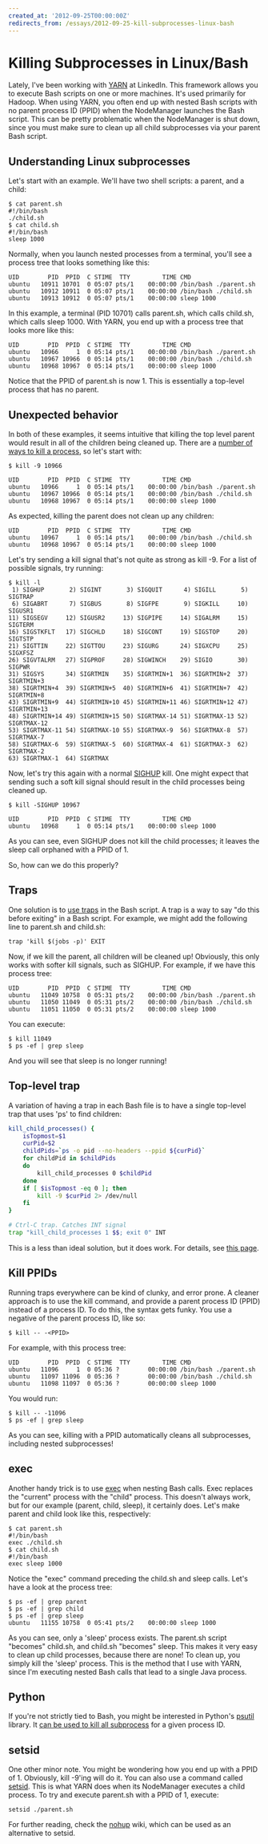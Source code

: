 ```yaml
---
created_at: '2012-09-25T00:00:00Z'
redirects_from: /essays/2012-09-25-kill-subprocesses-linux-bash
---
```


# Killing Subprocesses in Linux/Bash

Lately, I've been working with [YARN](http://hadoop.apache.org/docs/r0.23.0/hadoop-yarn/hadoop-yarn-site/YARN.html) at LinkedIn. This framework allows you to execute Bash scripts on one or more machines. It's used primarily for Hadoop. When using YARN, you often end up with nested Bash scripts with no parent process ID (PPID) when the NodeManager launches the Bash script. This can be pretty problematic when the NodeManager is shut down, since you must make sure to clean up all child subprocesses via your parent Bash script.

## Understanding Linux subprocesses

Let's start with an example. We'll have two shell scripts: a parent, and a child:

```
$ cat parent.sh 
#!/bin/bash
./child.sh
$ cat child.sh 
#!/bin/bash
sleep 1000
```

Normally, when you launch nested processes from a terminal, you'll see a process tree that looks something like this:

```
UID        PID  PPID  C STIME  TTY         TIME CMD
ubuntu   10911 10701  0 05:07 pts/1    00:00:00 /bin/bash ./parent.sh
ubuntu   10912 10911  0 05:07 pts/1    00:00:00 /bin/bash ./child.sh
ubuntu   10913 10912  0 05:07 pts/1    00:00:00 sleep 1000
```

In this example, a terminal (PID 10701) calls parent.sh, which calls child.sh, which calls sleep 1000. With YARN, you end up with a process tree that looks more like this:

```
UID        PID  PPID  C STIME  TTY         TIME CMD
ubuntu   10966     1  0 05:14 pts/1    00:00:00 /bin/bash ./parent.sh
ubuntu   10967 10966  0 05:14 pts/1    00:00:00 /bin/bash ./child.sh
ubuntu   10968 10967  0 05:14 pts/1    00:00:00 sleep 1000
```

Notice that the PPID of parent.sh is now 1. This is essentially a top-level process that has no parent.

## Unexpected behavior

In both of these examples, it seems intuitive that killing the top level parent would result in all of the children being cleaned up. There are a [number of ways to kill a process](http://en.wikipedia.org/wiki/Kill_(command)), so let's start with:

```
$ kill -9 10966

UID        PID  PPID  C STIME  TTY         TIME CMD
ubuntu   10966     1  0 05:14 pts/1    00:00:00 /bin/bash ./parent.sh
ubuntu   10967 10966  0 05:14 pts/1    00:00:00 /bin/bash ./child.sh
ubuntu   10968 10967  0 05:14 pts/1    00:00:00 sleep 1000
```

As expected, killing the parent does not clean up any children:

```
UID        PID  PPID  C STIME  TTY         TIME CMD
ubuntu   10967     1  0 05:14 pts/1    00:00:00 /bin/bash ./child.sh
ubuntu   10968 10967  0 05:14 pts/1    00:00:00 sleep 1000
```

Let's try sending a kill signal that's not quite as strong as kill -9. For a list of possible signals, try running:

```
$ kill -l
 1) SIGHUP       2) SIGINT       3) SIGQUIT      4) SIGILL       5) SIGTRAP
 6) SIGABRT      7) SIGBUS       8) SIGFPE       9) SIGKILL     10) SIGUSR1
11) SIGSEGV     12) SIGUSR2     13) SIGPIPE     14) SIGALRM     15) SIGTERM
16) SIGSTKFLT   17) SIGCHLD     18) SIGCONT     19) SIGSTOP     20) SIGTSTP
21) SIGTTIN     22) SIGTTOU     23) SIGURG      24) SIGXCPU     25) SIGXFSZ
26) SIGVTALRM   27) SIGPROF     28) SIGWINCH    29) SIGIO       30) SIGPWR
31) SIGSYS      34) SIGRTMIN    35) SIGRTMIN+1  36) SIGRTMIN+2  37) SIGRTMIN+3
38) SIGRTMIN+4  39) SIGRTMIN+5  40) SIGRTMIN+6  41) SIGRTMIN+7  42) SIGRTMIN+8
43) SIGRTMIN+9  44) SIGRTMIN+10 45) SIGRTMIN+11 46) SIGRTMIN+12 47) SIGRTMIN+13
48) SIGRTMIN+14 49) SIGRTMIN+15 50) SIGRTMAX-14 51) SIGRTMAX-13 52) SIGRTMAX-12
53) SIGRTMAX-11 54) SIGRTMAX-10 55) SIGRTMAX-9  56) SIGRTMAX-8  57) SIGRTMAX-7
58) SIGRTMAX-6  59) SIGRTMAX-5  60) SIGRTMAX-4  61) SIGRTMAX-3  62) SIGRTMAX-2
63) SIGRTMAX-1  64) SIGRTMAX
```

Now, let's try this again with a normal [SIGHUP](http://en.wikipedia.org/wiki/SIGHUP) kill. One might expect that sending such a soft kill signal should result in the child processes being cleaned up.

```
$ kill -SIGHUP 10967

UID        PID  PPID  C STIME  TTY         TIME CMD
ubuntu   10968     1  0 05:14 pts/1    00:00:00 sleep 1000
```

As you can see, even SIGHUP does not kill the child processes; it leaves the sleep call orphaned with a PPID of 1.

So, how can we do this properly?

## Traps

One solution is to [use traps](http://stackoverflow.com/questions/2525855/how-to-propagate-a-signal-through-an-arborescence-of-scripts-bash) in the Bash script. A trap is a way to say "do this before exiting" in a Bash script. For example, we might add the following line to parent.sh and child.sh:

```
trap 'kill $(jobs -p)' EXIT
```

Now, if we kill the parent, all children will be cleaned up! Obviously, this only works with softer kill signals, such as SIGHUP. For example, if we have this process tree:

```
UID        PID  PPID  C STIME  TTY         TIME CMD
ubuntu   11049 10758  0 05:31 pts/2    00:00:00 /bin/bash ./parent.sh
ubuntu   11050 11049  0 05:31 pts/2    00:00:00 /bin/bash ./child.sh
ubuntu   11051 11050  0 05:31 pts/2    00:00:00 sleep 1000
```

You can execute:

```
$ kill 11049
$ ps -ef | grep sleep
```

And you will see that sleep is no longer running!

## Top-level trap

A variation of having a trap in each Bash file is to have a single top-level trap that uses 'ps' to find children:

```bash
kill_child_processes() {
    isTopmost=$1
    curPid=$2
    childPids=`ps -o pid --no-headers --ppid ${curPid}`
    for childPid in $childPids
    do
        kill_child_processes 0 $childPid
    done
    if [ $isTopmost -eq 0 ]; then
        kill -9 $curPid 2> /dev/null
    fi
}

# Ctrl-C trap. Catches INT signal
trap "kill_child_processes 1 $$; exit 0" INT
```

This is a less than ideal solution, but it does work. For details, see [this page](http://stas-blogspot.blogspot.com/2010/02/kill-all-child-processes-from-shell.html).

## Kill PPIDs

Running traps everywhere can be kind of clunky, and error prone. A cleaner approach is to use the kill command, and provide a parent process ID (PPID) instead of a process ID. To do this, the syntax gets funky. You use a negative of the parent process ID, like so:

```
$ kill -- -<PPID>
```

For example, with this process tree:

```
UID        PID  PPID  C STIME  TTY         TIME CMD
ubuntu   11096     1  0 05:36 ?        00:00:00 /bin/bash ./parent.sh
ubuntu   11097 11096  0 05:36 ?        00:00:00 /bin/bash ./child.sh
ubuntu   11098 11097  0 05:36 ?        00:00:00 sleep 1000
```

You would run:

```
$ kill -- -11096
$ ps -ef | grep sleep
```

As you can see, killing with a PPID automatically cleans all subprocesses, including nested subprocesses!

## exec

Another handy trick is to use [exec](http://linux.die.net/man/3/exec) when nesting Bash calls. Exec replaces the "current" process with the "child" process. This doesn't always work, but for our example (parent, child, sleep), it certainly does. Let's make parent and child look like this, respectively:

```
$ cat parent.sh
#!/bin/bash
exec ./child.sh
$ cat child.sh
#!/bin/bash
exec sleep 1000
```

Notice the "exec" command preceding the child.sh and sleep calls. Let's have a look at the process tree:

```
$ ps -ef | grep parent
$ ps -ef | grep child
$ ps -ef | grep sleep
ubuntu   11155 10758  0 05:41 pts/2    00:00:00 sleep 1000
```

As you can see, only a 'sleep' process exists. The parent.sh script "becomes" child.sh, and child.sh "becomes" sleep. This makes it very easy to clean up child processes, because there are none! To clean up, you simply kill the 'sleep' process. This is the method that I use with YARN, since I'm executing nested Bash calls that lead to a single Java process.

## Python

If you're not strictly tied to Bash, you might be interested in Python's [psutil](http://code.google.com/p/psutil/) library. It [can be used to kill all subprocess](http://stackoverflow.com/questions/1230669/subprocess-deleting-child-processes-in-windows) for a given process ID.

## setsid

One other minor note. You might be wondering how you end up with a PPID of 1. Obviously, kill -9'ing will do it. You can also use a command called [setsid](http://linux.die.net/man/2/setsid). This is what YARN does when its NodeManager executes a child process. To try and execute parent.sh with a PPID of 1, execute:

```
setsid ./parent.sh
```

For further reading, check the [nohup](http://en.wikipedia.org/wiki/Nohup) wiki, which can be used as an alternative to setsid.
